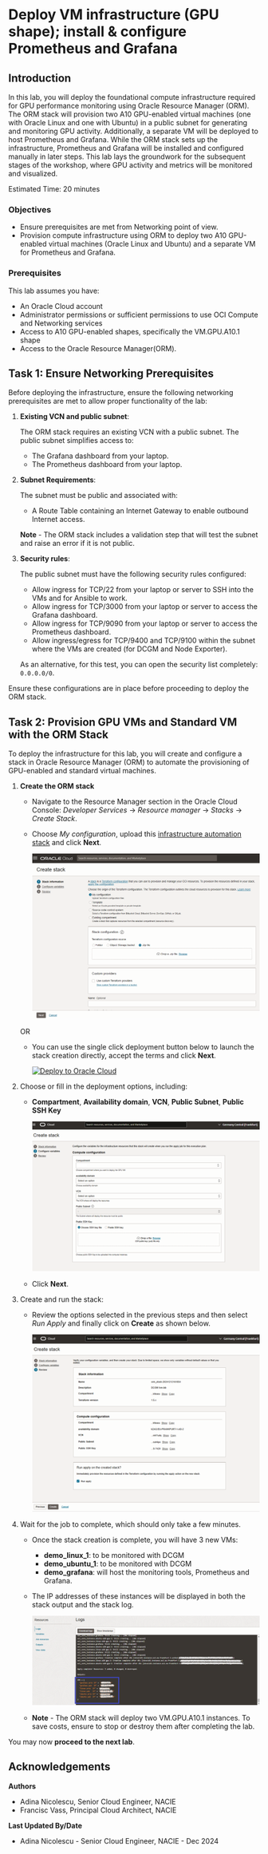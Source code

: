 # Deploy VM infrastructure (GPU shape); install & configure Prometheus and Grafana

## Introduction

In this lab, you will deploy the foundational compute infrastructure required for GPU performance monitoring using Oracle Resource Manager (ORM). The ORM stack will provision two A10 GPU-enabled virtual machines (one with Oracle Linux and one with Ubuntu) in a public subnet for generating and monitoring GPU activity. Additionally, a separate VM will be deployed to host Prometheus and Grafana. While the ORM stack sets up the infrastructure, Prometheus and Grafana will be installed and configured manually in later steps. This lab lays the groundwork for the subsequent stages of the workshop, where GPU activity and metrics will be monitored and visualized.

Estimated Time: 20 minutes

### Objectives

* Ensure prerequisites are met from Networking point of view.
* Provision compute infrastructure using ORM to deploy two A10 GPU-enabled virtual machines (Oracle Linux and Ubuntu) and a separate VM for Prometheus and Grafana.


### Prerequisites

This lab assumes you have:

* An Oracle Cloud account
* Administrator permissions or sufficient permissions to use OCI Compute and Networking services
* Access to A10 GPU-enabled shapes, specifically the VM.GPU.A10.1 shape
* Access to the Oracle Resource Manager(ORM).

## Task 1: Ensure Networking Prerequisites

Before deploying the infrastructure, ensure the following networking prerequisites are met to allow proper functionality of the lab:

1. **Existing VCN and public subnet**:

    The ORM stack requires an existing VCN with a public subnet. The public subnet simplifies access to:
    * The Grafana dashboard from your laptop.
    * The Prometheus dashboard from your laptop.

2. **Subnet Requirements**:

    The subnet must be public and associated with:
    * A Route Table containing an Internet Gateway to enable outbound Internet access.
    
    **Note** - The ORM stack includes a validation step that will test the subnet and raise an error if it is not public.

3. **Security rules**:

    The public subnet must have the following security rules configured:
    * Allow ingress for TCP/22 from your laptop or server to SSH into the VMs and for Ansible to work.
    * Allow ingress for TCP/3000 from your laptop or server to access the Grafana dashboard.
    * Allow ingress for TCP/9090 from your laptop or server to access the Prometheus dashboard.
    * Allow ingress/egress for TCP/9400 and TCP/9100 within the subnet where the VMs are created (for DCGM and Node Exporter).

    As an alternative, for this test, you can open the security list completely: `0.0.0.0/0`.

Ensure these configurations are in place before proceeding to deploy the ORM stack.

## Task 2: Provision GPU VMs and Standard VM with the ORM Stack

To deploy the infrastructure for this lab, you will create and configure a stack in Oracle Resource Manager (ORM) to automate the provisioning of GPU-enabled and standard virtual machines.

1. **Create the ORM stack**
    
    * Navigate to the Resource Manager section in the Oracle Cloud Console:  _Developer Services_ -> _Resource manager_ -> _Stacks_ -> _Create Stack_.
    * Choose _My configuration_, upload this [infrastructure automation stack](https://c4u04.objectstorage.us-ashburn-1.oci.customer-oci.com/p/EcTjWk2IuZPZeNnD_fYMcgUhdNDIDA6rt9gaFj_WZMiL7VvxPBNMY60837hu5hga/n/c4u04/b/livelabsfiles/o/labfiles%2Flivelab_dcgm_prometheus_grafana.zip) and click **Next**.

        ![Resource Manager](./../../dcgm_gpu_monitoring/infra/images/resource_manager.png " ")

    OR

    * You can use the single click deployment button below to launch the stack creation directly, accept the terms and click **Next**.

        [![Deploy to Oracle Cloud](https://oci-resourcemanager-plugin.plugins.oci.oraclecloud.com/latest/deploy-to-oracle-cloud.svg)](https://cloud.oracle.com/resourcemanager/stacks/create?zipUrl=https://c4u04.objectstorage.us-ashburn-1.oci.customer-oci.com/p/EcTjWk2IuZPZeNnD_fYMcgUhdNDIDA6rt9gaFj_WZMiL7VvxPBNMY60837hu5hga/n/c4u04/b/livelabsfiles/o/labfiles%2Flivelab_dcgm_prometheus_grafana.zip)

2. Choose or fill in the deployment options, including:

    * **Compartment**, **Availability domain**, **VCN**, **Public Subnet**, **Public SSH Key**

        ![Deployment options](./../../dcgm_gpu_monitoring/infra/images/orm_stack_config.png " ")

    * Click **Next**.

3. Create and run the stack:
    
    * Review the options selected in the previous steps and then select _Run Apply_ and finally click on **Create** as shown below.

        ![Apply Stack](./../../dcgm_gpu_monitoring/infra/images/apply_stack.png " ")

4. Wait for the job to complete, which should only take a few minutes. 
    
    * Once the stack creation is complete, you will have 3 new VMs:
        * **demo_linux_1**: to be monitored with DCGM
        * **demo_ubuntu_1**: to be monitored with DCGM
        * **demo_grafana**: will host the monitoring tools, Prometheus and Grafana.
    
    * The IP addresses of these instances will be displayed in both the stack output and the stack log.
    
       ![Instances](./../../dcgm_gpu_monitoring/infra/images/orm_stack_output.png " ")

    * **Note** - The ORM stack will deploy two VM.GPU.A10.1 instances. To save costs, ensure to stop or destroy them after completing the lab.


You may now **proceed to the next lab**.

## Acknowledgements

**Authors** 
* Adina Nicolescu, Senior Cloud Engineer, NACIE
* Francisc Vass, Principal Cloud Architect, NACIE

**Last Updated By/Date**
* Adina Nicolescu - Senior Cloud Engineer, NACIE - Dec 2024
